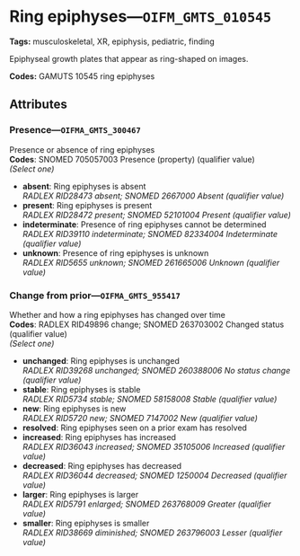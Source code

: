 # Ring epiphyses—`OIFM_GMTS_010545`

**Tags:** musculoskeletal, XR, epiphysis, pediatric, finding

Epiphyseal growth plates that appear as ring-shaped on images.

**Codes:** GAMUTS 10545 ring epiphyses

## Attributes

### Presence—`OIFMA_GMTS_300467`

Presence or absence of ring epiphyses  
**Codes**: SNOMED 705057003 Presence (property) (qualifier value)  
*(Select one)*

- **absent**: Ring epiphyses is absent  
_RADLEX RID28473 absent; SNOMED 2667000 Absent (qualifier value)_
- **present**: Ring epiphyses is present  
_RADLEX RID28472 present; SNOMED 52101004 Present (qualifier value)_
- **indeterminate**: Presence of ring epiphyses cannot be determined  
_RADLEX RID39110 indeterminate; SNOMED 82334004 Indeterminate (qualifier value)_
- **unknown**: Presence of ring epiphyses is unknown  
_RADLEX RID5655 unknown; SNOMED 261665006 Unknown (qualifier value)_

### Change from prior—`OIFMA_GMTS_955417`

Whether and how a ring epiphyses has changed over time  
**Codes**: RADLEX RID49896 change; SNOMED 263703002 Changed status (qualifier value)  
*(Select one)*

- **unchanged**: Ring epiphyses is unchanged  
_RADLEX RID39268 unchanged; SNOMED 260388006 No status change (qualifier value)_
- **stable**: Ring epiphyses is stable  
_RADLEX RID5734 stable; SNOMED 58158008 Stable (qualifier value)_
- **new**: Ring epiphyses is new  
_RADLEX RID5720 new; SNOMED 7147002 New (qualifier value)_
- **resolved**: Ring epiphyses seen on a prior exam has resolved  
- **increased**: Ring epiphyses has increased  
_RADLEX RID36043 increased; SNOMED 35105006 Increased (qualifier value)_
- **decreased**: Ring epiphyses has decreased  
_RADLEX RID36044 decreased; SNOMED 1250004 Decreased (qualifier value)_
- **larger**: Ring epiphyses is larger  
_RADLEX RID5791 enlarged; SNOMED 263768009 Greater (qualifier value)_
- **smaller**: Ring epiphyses is smaller  
_RADLEX RID38669 diminished; SNOMED 263796003 Lesser (qualifier value)_